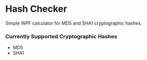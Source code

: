 # Hash Checker
Simple WPF calculator for MD5 and SHA1 cryptographic hashes.

### Currently Supported Cryptographic Hashes
- MD5
- SHA1
